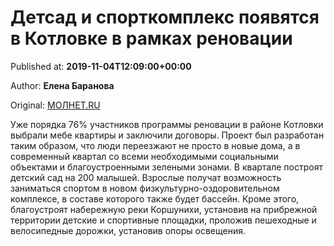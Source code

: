 
# Детсад и спорткомплекс появятся в Котловке в рамках реновации

Published at: **2019-11-04T12:09:00+00:00**

Author: **Елена Баранова**

Original: [МОЛНЕТ.RU](https://www.molnet.ru/mos/ru/estate/o_717301)

Уже порядка 76% участников программы реновации в районе Котловки выбрали мебе квартиры и заключили договоры. Проект был разработан таким образом, что люди переезжают не просто в новые дома, а в современный квартал со всеми необходимыми социальными объектами и благоустроенными зелеными зонами.
В квартале построят детский сад на 200 малышей. Взрослые получат возможность заниматься спортом в новом физкультурно-оздоровительном комплексе, в составе которого также будет бассейн. Кроме этого, благоустроят набережную реки Коршунихи, установив на прибрежной территории детские и спортивные площадки, проложив пешеходные и велосипедные дорожки, установив опоры освещения.

